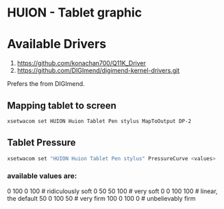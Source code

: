 # HUION - Tablet graphic

# Available Drivers

1. https://github.com/konachan700/Q11K_Driver
2. https://github.com/DIGImend/digimend-kernel-drivers.git

Prefers the from DIGImend.

## Mapping tablet to screen
```sh
xsetwacom set HUION Huion Tablet Pen stylus MapToOutput DP-2
```

## Tablet Pressure
```sh
xsetwacom set "HUION Huion Tablet Pen stylus" PressureCurve <values>
```
### available values are:
  0 100   0 100  # ridiculously soft
  0  50  50 100  # very soft
  0   0 100 100  # linear, the default
 50   0 100  50  # very firm
100   0 100   0  # unbelievably firm
